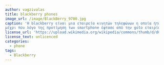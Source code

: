 ```yaml
---
author: vagzivalas
title: blackberry phones
image_url: /image/BlackBerry_9700.jpg
caption: 'Η blackberry είναι μια εταιρεία κινητών τηλεφώνων η οποία ήταν στο πολύ γνωστή για τα chatphone της από το 2005-2010
μέχρι που λόγο της προτίμηση των smartphone έφτασε από την goto εταιρία στην χρεοκοπία '
license_url: 'https://upload.wikimedia.org/wikipedia/commons/thumb/d/d0/BlackBerry_9700_white_and_black.jpg/1024px-BlackBerry_9700_white_and_black.jpg'
license_text: unlicenced 
categories:
  - phone
tags:
  - Blackberry
---
```

